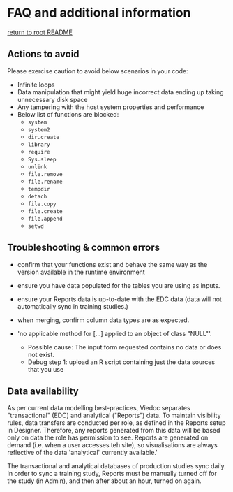 # FAQ and additional information
[return to root README](../README.md)
## Actions to avoid
Please exercise caution to avoid below scenarios in your code:

- Infinite loops
- Data manipulation that might yield huge incorrect data ending up taking unnecessary disk space
- Any tampering with the host system properties and performance
- Below list of functions are blocked:
  - `system`
  - `system2`
  - `dir.create`
  - `library`
  - `require`
  - `Sys.sleep`
  - `unlink`
  - `file.remove`
  - `file.rename`
  - `tempdir`
  - `detach`
  - `file.copy`
  - `file.create`
  - `file.append`
  - `setwd`

## Troubleshooting & common errors
- confirm that your functions exist and behave the same way as the version available in the runtime environment
- ensure you have data populated for the tables you are using as inputs.
- ensure your Reports data is up-to-date with the EDC data (data will not automatically sync in training studies.)
- when merging, confirm column data types are as expected.


- 'no applicable method for [...] applied to an object of class "NULL"'. 
  - Possible cause: The input form requested contains no data or does not exist.
  - Debug step 1: upload an R script containing just the data sources that you use

## Data availability

As per current data modelling best-practices, Viedoc separates "transactional" (EDC) and analytical ("Reports") data. 
To maintain visibility rules, data transfers are conducted per role, as defined in the Reports setup in Designer. Therefore, any reports generated from this data will be based only on data the role has permission to see. 
Reports are generated on demand (i.e. when a user accesses teh site), so visualisations are always reflective of the data 'analytical' currently available.'

The transactional and analytical databases of production studies sync daily. In order to sync a training study, Reports must be manually turned off for the study (in Admin), and then after about an hour, turned on again.

